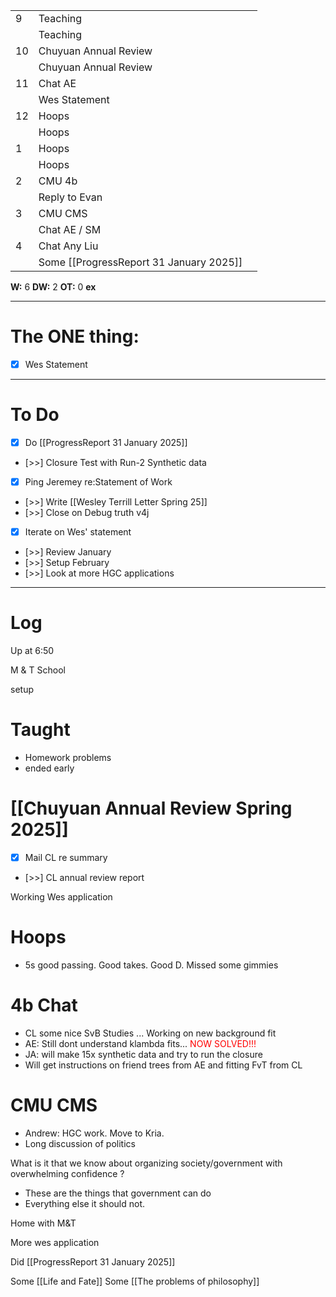 
|     |                                         |     |
| --- | --------------------------------------- | --- |
| 9   | Teaching                                |     |
|     | Teaching                                |     |
| 10  | Chuyuan Annual Review                   |     |
|     | Chuyuan Annual Review                   |     |
| 11  | Chat AE                                 |     |
|     | Wes Statement                           |     |
| 12  | Hoops                                   |     |
|     | Hoops                                   |     |
| 1   | Hoops                                   |     |
|     | Hoops                                   |     |
| 2   | CMU 4b                                  |     |
|     | Reply to Evan                           |     |
| 3   | CMU CMS                                 |     |
|     | Chat AE / SM                            |     |
| 4   | Chat Any Liu                            |     |
|     | Some [[ProgressReport 31 January 2025]] |     |

**W:** 6
**DW:** 2
**OT:** 0
**ex** 

---
# The ONE thing: 
- [x] Wes Statement

---
# To Do

- [x] Do [[ProgressReport 31 January 2025]]
- [>>] Closure Test with Run-2 Synthetic data
- [x] Ping Jeremey re:Statement of Work
- [>>] Write [[Wesley Terrill Letter Spring 25]]
- [>>] Close on Debug truth v4j
- [x] Iterate on Wes' statement
- [>>] Review January 
- [>>] Setup February
- [>>] Look at more HGC applications

---

# Log

Up at 6:50 

M & T School 

setup 

# Taught
- Homework problems 
- ended early

# [[Chuyuan Annual Review Spring 2025]]
- [x] Mail CL re summary
- [>>]  CL annual review report

Working Wes application

# Hoops 
- 5s good passing. Good takes. Good D. Missed some gimmies

# 4b Chat
- CL some nice SvB Studies ... Working on new background fit
- AE: Still dont understand klambda fits...<font color=red> NOW SOLVED!!! </font>
- JA: will make 15x synthetic data and try to run the closure
- Will get instructions on friend trees from AE and fitting FvT from CL

# CMU CMS
- Andrew: HGC work. Move to Kria. 
- Long discussion of politics 


What is it that we know about organizing society/government with overwhelming confidence ?
- These are the things that government can do
- Everything else it should not. 


Home with M&T

More wes application

Did [[ProgressReport 31 January 2025]]

Some [[Life and Fate]]
Some [[The problems of philosophy]]